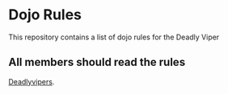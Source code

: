 Dojo Rules
==========

This repository contains a list of dojo rules for the Deadly Viper
## All members should read the rules

[Deadlyvipers]("https://github.com/deadlyvipers").

